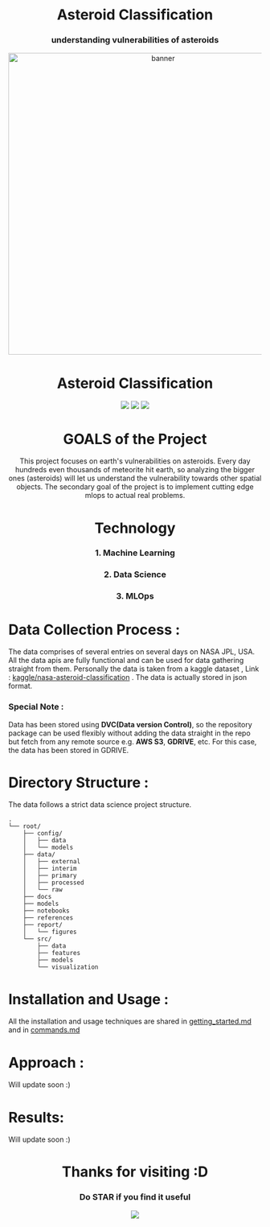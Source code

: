 <div align="center">
<h1>Asteroid Classification</h1>
<h3>understanding vulnerabilities of asteroids</h3>
<img width="600px" src="https://socialify.git.ci/sagnik1511/Asteroid-Classification/image?description=1&font=Inter&language=1&name=1&owner=1&pattern=Circuit%20Board&theme=Dark" 
alt="banner">
<h1>Asteroid Classification</h1>
<img src="https://forthebadge.com/images/badges/built-with-love.svg">
<img src="https://forthebadge.com/images/badges/made-with-python.svg">
<img src="https://forthebadge.com/images/badges/built-with-science.svg">
<h1>GOALS of the Project</h1>
This project focuses on earth's vulnerabilities on asteroids.
Every day hundreds even thousands of meteorite hit earth,
so analyzing the bigger ones (asteroids) will let us understand the vulnerability towards other spatial objects.
The secondary goal of the project is to implement cutting edge mlops to actual real problems.
<h1>Technology</h1>
<h3>1. Machine Learning</h3>
<h3>2. Data Science</h3>
<h3>3. MLOps</h3>
</div>

# Data Collection Process :

The data comprises of several entries on several days on NASA JPL, USA.
All the data apis are fully functional and can be used for data gathering straight from them.
Personally the data is taken from a kaggle dataset , Link : [kaggle/nasa-asteroid-classification](https://www.kaggle.com/datasets/shrutimehta/nasa-asteroids-classification)
. The data is actually stored in json format.

### Special Note : 
Data has been stored using **DVC(Data version Control)**, so the repository package can be 
used flexibly without adding the data straight in the repo but fetch from any remote source e.g. **AWS S3**, **GDRIVE**, etc.
For this case, the data has been stored in GDRIVE.


# Directory Structure :

The data follows a strict data science project structure.

    .
    └── root/
        ├── config/
        │   ├── data
        │   └── models
        ├── data/
        │   ├── external
        │   ├── interim
        │   ├── primary
        │   ├── processed
        │   └── raw
        ├── docs
        ├── models
        ├── notebooks
        ├── references
        ├── report/
        │   └── figures
        └── src/
            ├── data
            ├── features
            ├── models
            └── visualization
            
# Installation and Usage :
All the installation and usage techniques are shared in [getting_started.md](https://github.com/sagnik1511/Asteroid-Classification/blob/dev/docs/getting_started.md) 
and in [commands.md](https://github.com/sagnik1511/Asteroid-Classification/blob/dev/docs/commands.md)
   
# Approach :
Will update soon :)

# Results:
Will update soon :)

<div align="center">
<h1>Thanks for visiting :D</h1>
<h3>Do STAR if you find it useful</h3>
<img src="https://blogs-images.forbes.com/trevornace/files/2017/08/asteroid.gif?">
</div>


